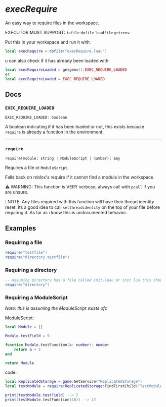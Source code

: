 # *execRequire*

An easy way to require files in the workspace.

EXECUTOR MUST SUPPORT: `isfile` `dofile` `loadfile` `getrenv`

Put this in your workspace and run it with:

```lua
local execRequire = dofile("execRequire.luau")
```

u can also check if it has already been loaded with:
```lua
local execRequireLoaded = getgenv().EXEC_REQUIRE_LOADED
or
local execRequireLoaded = EXEC_REQUIRE_LOADED
```

## Docs

### `EXEC_REQUIRE_LOADED`

`EXEC_REQUIRE_LOADED: boolean`

A boolean indicating if it has been loaded or not, this exists because `require` is already a function in the environment.

---

### `require`

`require(module: string | ModuleScript | number): any`

Requires a file or `ModuleScript`.

Falls back on roblox's require if it cannot find a module in the workspace.

⚠ WARNING: This function is VERY verbose, always call with `pcall` if you are unsure.

❕ NOTE: Any files required with this function will have their thread identity reset. Its a good idea to call `setthreadidentity` on the top of your file before requiring it. As far as i know this is undocumented behavior.

## Examples

### Requiring a file

```lua
require("testfile")
require("directory.testfile")
```

### Requiring a directory

```lua
-- Assuming directory has a file called init.luau or init.lua this should require
require("directory")
```

### Requiring a ModuleScript

*Note: this is assuming the ModuleScript exists ofc*

ModuleScript:
```lua
local Module = {}

Module.testField = 5

function Module.testFunction(a: number): number
	return a + 5
end

return Module
```


code:
```lua
local ReplicatedStorage = game:GetService("ReplicatedStorage")
local testModule = require(ReplicatedStorage:FindFirstChild("TestModuleScript"))

print(testModule.testField) --> 5
print(testModule.testFunction(10)) --> 15
```